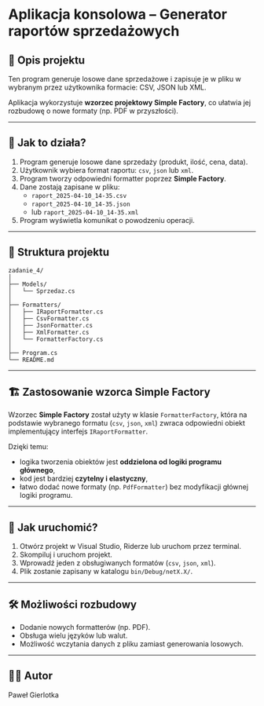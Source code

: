 # Aplikacja konsolowa – Generator raportów sprzedażowych

## 📌 Opis projektu

Ten program generuje losowe dane sprzedażowe i zapisuje je w pliku w wybranym przez użytkownika formacie: CSV, JSON lub XML.

Aplikacja wykorzystuje **wzorzec projektowy Simple Factory**, co ułatwia jej rozbudowę o nowe formaty (np. PDF w przyszłości).

---

## 🚀 Jak to działa?

1. Program generuje losowe dane sprzedaży (produkt, ilość, cena, data).
2. Użytkownik wybiera format raportu: `csv`, `json` lub `xml`.
3. Program tworzy odpowiedni formatter poprzez **Simple Factory**.
4. Dane zostają zapisane w pliku:
   - `raport_2025-04-10_14-35.csv`
   - `raport_2025-04-10_14-35.json`
   - lub `raport_2025-04-10_14-35.xml`
5. Program wyświetla komunikat o powodzeniu operacji.

---

## 🧱 Struktura projektu
```
zadanie_4/
│
├── Models/
│   └── Sprzedaz.cs
│
├── Formatters/
│   ├── IRaportFormatter.cs
│   ├── CsvFormatter.cs
│   ├── JsonFormatter.cs
│   ├── XmlFormatter.cs
│   └── FormatterFactory.cs
│
├── Program.cs
└── README.md
```
---

## 🏗️ Zastosowanie wzorca Simple Factory

Wzorzec **Simple Factory** został użyty w klasie `FormatterFactory`, która na podstawie wybranego formatu (`csv`, `json`, `xml`) zwraca odpowiedni obiekt implementujący interfejs `IRaportFormatter`.

Dzięki temu:

- logika tworzenia obiektów jest **oddzielona od logiki programu głównego**,
- kod jest bardziej **czytelny i elastyczny**,
- łatwo dodać nowe formaty (np. `PdfFormatter`) bez modyfikacji głównej logiki programu.

---

## 🔧 Jak uruchomić?

1. Otwórz projekt w Visual Studio, Riderze lub uruchom przez terminal.
2. Skompiluj i uruchom projekt.
3. Wprowadź jeden z obsługiwanych formatów (`csv`, `json`, `xml`).
4. Plik zostanie zapisany w katalogu `bin/Debug/netX.X/`.

---

## 🛠️ Możliwości rozbudowy

- Dodanie nowych formatterów (np. PDF).
- Obsługa wielu języków lub walut.
- Możliwość wczytania danych z pliku zamiast generowania losowych.

---

## 👨‍💻 Autor

Paweł Gierlotka

